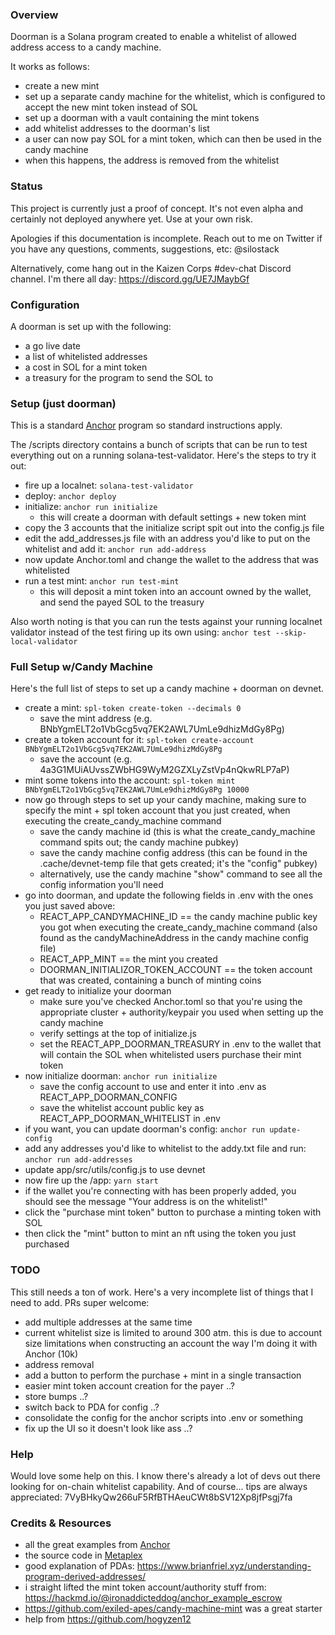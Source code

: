 ### Overview

Doorman is a Solana program created to enable a whitelist of allowed address access to a candy machine.

It works as follows:
- create a new mint
- set up a separate candy machine for the whitelist, which is configured to accept the new mint token instead of SOL
- set up a doorman with a vault containing the mint tokens
- add whitelist addresses to the doorman's list
- a user can now pay SOL for a mint token, which can then be used in the candy machine
- when this happens, the address is removed from the whitelist


### Status

This project is currently just a proof of concept. It's not even alpha and certainly not deployed anywhere yet. 
Use at your own risk.

Apologies if this documentation is incomplete. Reach out to me on Twitter if you have any questions, comments, suggestions, etc: @silostack

Alternatively, come hang out in the Kaizen Corps #dev-chat Discord channel. I'm there all day: https://discord.gg/UE7JMaybGf

### Configuration

A doorman is set up with the following:
- a go live date
- a list of whitelisted addresses
- a cost in SOL for a mint token
- a treasury for the program to send the SOL to

### Setup (just doorman)

This is a standard [Anchor](https://github.com/project-serum/anchor) program so standard instructions apply.

The /scripts directory contains a bunch of scripts that can be run to test everything out on a running
solana-test-validator. Here's the steps to try it out:

- fire up a localnet: ```solana-test-validator```
- deploy: ```anchor deploy```
- initialize: ```anchor run initialize```
  - this will create a doorman with default settings + new token mint
- copy the 3 accounts that the initialize script spit out into the config.js file
- edit the add_addresses.js file with an address you'd like to put on the whitelist 
and add it: ```anchor run add-address```
- now update Anchor.toml and change the wallet to the address that was whitelisted
- run a test mint: ```anchor run test-mint```
  - this will deposit a mint token into an account owned by the wallet, and send the payed SOL to the treasury

Also worth noting is that you can run the tests against your running localnet validator instead of the test firing up its own using: ```anchor test --skip-local-validator```

### Full Setup w/Candy Machine

Here's the full list of steps to set up a candy machine + doorman on devnet.

- create a mint: ```spl-token create-token --decimals 0```
  - save the mint address (e.g. BNbYgmELT2o1VbGcg5vq7EK2AWL7UmLe9dhizMdGy8Pg)
- create a token account for it: ```spl-token create-account BNbYgmELT2o1VbGcg5vq7EK2AWL7UmLe9dhizMdGy8Pg```
  - save the account (e.g. 4a3G1MUiAUvssZWbHG9WyM2GZXLyZstVp4nQkwRLP7aP)
- mint some tokens into the account: ```spl-token mint BNbYgmELT2o1VbGcg5vq7EK2AWL7UmLe9dhizMdGy8Pg 10000 ```
- now go through steps to set up your candy machine, making sure to specify the mint + spl token account that you just created, when executing the create_candy_machine command
  - save the candy machine id (this is what the create_candy_machine command spits out; the candy machine pubkey)
  - save the candy machine config address (this can be found in the .cache/devnet-temp file that gets created; it's the "config" pubkey)
  - alternatively, use the candy machine "show" command to see all the config information you'll need
- go into doorman, and update the following fields in .env with the ones you just saved above:
    - REACT_APP_CANDYMACHINE_ID == the candy machine public key you got when executing the create_candy_machine command (also found as the candyMachineAddress in the candy machine config file)
    - REACT_APP_MINT == the mint you created
    - DOORMAN_INITIALIZOR_TOKEN_ACCOUNT == the token account that was created, containing a bunch of minting coins
- get ready to initialize your doorman
  - make sure you've checked Anchor.toml so that you're using the appropriate cluster + authority/keypair you used when setting up the candy machine
  - verify settings at the top of initialize.js
  - set the REACT_APP_DOORMAN_TREASURY in .env to the wallet that will contain the SOL when whitelisted users purchase their mint token
- now initialize doorman: ```anchor run initialize```
  - save the config account to use and enter it into .env as REACT_APP_DOORMAN_CONFIG
  - save the whitelist account public key as REACT_APP_DOORMAN_WHITELIST in .env
- if you want, you can update doorman's config: ```anchor run update-config```
- add any addresses you'd like to whitelist to the addy.txt file and run: ```anchor run add-addresses```
- update app/src/utils/config.js to use devnet
- now fire up the /app: ```yarn start```
- if the wallet you're connecting with has been properly added, you should see the message "Your address is on the whitelist!"
- click the "purchase mint token" button to purchase a minting token with SOL
- then click the "mint" button to mint an nft using the token you just purchased


### TODO
This still needs a ton of work. Here's a very incomplete list of things that I need to add. PRs super welcome:
- add multiple addresses at the same time
- current whitelist size is limited to around 300 atm. this is due to account size limitations when constructing
  an account the way I'm doing it with Anchor (10k)
- address removal
- add a button to perform the purchase + mint in a single transaction  
- easier mint token account creation for the payer ..?
- store bumps ..?
- switch back to PDA for config ..?
- consolidate the config for the anchor scripts into .env or something
- fix up the UI so it doesn't look like ass ..?

### Help

Would love some help on this. I know there's already a lot of devs out there looking for on-chain whitelist capability.
And of course... tips are always appreciated: 7VyBHkyQw266uF5RfBTHAeuCWt8bSV12Xp8jfPsgj7fa


### Credits & Resources

- all the great examples from [Anchor](https://github.com/project-serum/anchor) 
- the source code in [Metaplex](https://github.com/metaplex-foundation/metaplex)
- good explanation of PDAs: https://www.brianfriel.xyz/understanding-program-derived-addresses/
- i straight lifted the mint token account/authority stuff from: https://hackmd.io/@ironaddicteddog/anchor_example_escrow
- https://github.com/exiled-apes/candy-machine-mint was a great starter
- help from https://github.com/hogyzen12 



